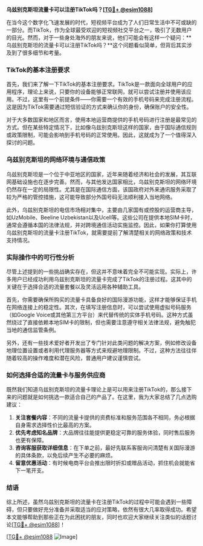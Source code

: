 **乌兹别克斯坦流量卡可以注册TikTok吗？[[TG💪+ @esim1088](https://t.me/s/esim1088)]**

在当今这个数字化飞速发展的时代，短视频平台成为了人们日常生活中不可或缺的一部分。而TikTok，作为全球最受欢迎的短视频社交平台之一，吸引了无数用户的目光。然而，对于一些身处海外的朋友来说，他们可能会有这样一个疑问：**乌兹别克斯坦的流量卡可以注册TikTok吗？**这个问题看似简单，但背后其实涉及到了很多细节和考量。

### **TikTok的基本注册要求**

首先，我们来了解一下TikTok的基本注册要求。TikTok是一款面向全球用户的应用程序，理论上来说，只要你的设备能够正常联网，就可以尝试注册并使用该应用。不过，这里有一个前提条件——你需要一个有效的手机号码来完成注册流程。这是因为TikTok需要通过短信验证的方式来确认你的身份，确保账户的安全性。

对于大多数国家和地区而言，使用本地运营商提供的手机号码进行注册是最常见的方式。但在某些特定情况下，比如像乌兹别克斯坦这样的国家，由于国际通信规则或政策限制，可能会影响到手机号码的正常使用。因此，这就成为了一个值得深入探讨的问题。

### **乌兹别克斯坦的网络环境与通信政策**

乌兹别克斯坦是一个位于中亚地区的国家，近年来随着经济和社会的发展，其互联网基础设施也在逐步完善。然而，与其他发达国家相比，乌兹别克斯坦的网络环境仍然存在一定的局限性。尤其是在国际通信方面，该国政府对外来通讯服务采取了较为严格的管控措施，这可能导致部分外国号码无法顺利接入当地网络。

此外，乌兹别克斯坦的电信市场相对集中，主要由几家国有或控股的运营商主导，如UzMobile、Beeline Uzbekistan以及Ucell等。这些公司在提供本地SIM卡时，通常会遵循本国的法律法规，并对跨境通信活动实施监控。因此，如果你打算使用乌兹别克斯坦的流量卡注册TikTok，就需要提前了解清楚相关的网络政策和技术支持情况。

### **实际操作中的可行性分析**

尽管上述提到的一些挑战确实存在，但这并不意味着完全不可能实现。实际上，许多用户已经成功利用乌兹别克斯坦的流量卡完成了TikTok的注册过程。这其中的关键在于选择合适的流量套餐以及灵活运用各种辅助工具。

首先，你需要确保所购买的流量卡具备良好的国际漫游功能，这样才能够保证手机在网络连接上的稳定性。其次，在填写注册信息时，可以尝试使用虚拟号码服务（如Google Voice或其他第三方平台）来代替传统的实体手机号码。这种方式虽然绕过了直接依赖本地SIM卡的限制，但也需要注意遵守相关法律法规，避免触犯当地的通信监管条例。

另外，还有一些技术爱好者开发出了专门针对此类问题的解决方案，例如修改设备地理位置设置或者利用代理服务器等方式来规避地理限制。不过，这种方法往往伴随着较高的操作难度和潜在风险，普通用户建议谨慎尝试。

### **如何选择合适的流量卡与服务供应商**

既然我们知道乌兹别克斯坦的流量卡理论上是可以用来注册TikTok的，那么接下来的问题就是如何挑选一款适合自己的产品了。在这里，我为大家总结了几点选购建议：

1. **关注套餐内容**：不同的流量卡提供的资费标准和服务范围各不相同，务必根据自身需求选择性价比最高的方案。
2. **优先考虑知名品牌**：大品牌往往能提供更稳定可靠的服务体验，同时售后服务也更有保障。
3. **咨询客服获取详细信息**：在下单之前，最好先联系客服询问清楚有关国际漫游的具体条款，以免后续产生不必要的麻烦。
4. **留意优惠活动**：有时候电商平台会推出限时折扣或赠品活动，抓住机会就能省下一笔开支。

### **结语**

综上所述，虽然乌兹别克斯坦的流量卡在注册TikTok的过程中可能会遇到一些障碍，但只要做好充分准备并采取适当的应对策略，依然有很大几率取得成功。希望本文能够帮助到那些正在为此困扰的朋友，同时也欢迎大家继续关注类似的话题讨论[[TG💪+ @esim1088](https://t.me/s/esim1088)]！

[[TG💪+ @esim1088](https://t.me/s/esim1088) ![Image](https://i.postimg.cc/4NQfJmqS/Snipaste-2025-05-13-00-14-12.png)]
